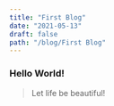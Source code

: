 ```yaml
---
title: "First Blog"
date: "2021-05-13"
draft: false
path: "/blog/First Blog"
---
```


### Hello World!

> Let life be beautiful!
